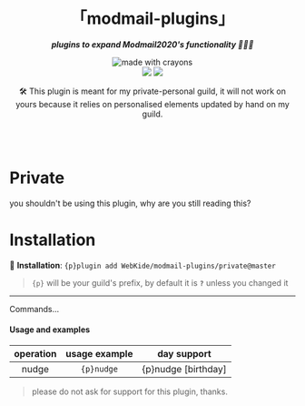 <div align="center">
<h1>「modmail-plugins」</h1>
<p><b><i>plugins to expand Modmail2020's functionality 🍆💦🍑</i></b></p>
</div>


<div align="center">
<img src="http://forthebadge.com/images/badges/made-with-crayons.svg?style=for-the-badge" alt="made with crayons"><br>
<img src="https://img.shields.io/badge/python-v3.7-12a4ff?style=for-the-badge&logo=python&logoColor=12a4ff">
<img src="https://img.shields.io/badge/library-discord%2Epy-ffbb10?style=for-the-badge">

<p>🛠️ This plugin is meant for my private-personal guild, it will not work on yours because it relies on personalised elements updated by hand on my guild.</p>
<br><br>
</div>

# Private

you shouldn't be using this plugin, why are you still reading this?

# Installation

🔸 <b>Installation</b>: `{p}plugin add WebKide/modmail-plugins/private@master`

> `{p}` will be your guild's prefix, by default it is **`?`** unless you changed it

- - - -
Commands...
#### Usage and examples ####
|    **operation**  	 	|    **usage example**  	 	|    **day support**    |
|:-----------------------:	|:-----------------------:	|:----------------------:	|
|  nudge  |  `{p}nudge`  |    {p}nudge [birthday]    |



> please do not ask for support for this plugin, thanks.
